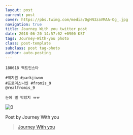 ```yaml
---
layout: post
current: post
cover: https://pbs.twimg.com/media/DgHN3zaVMAA-Og_.jpg
navigation: true
title: Journey With you twitter post
date: 2018-06-20 14:57:02 +0900 KST
tags: Journey-With-you photo
class: post-template
subclass: post tag-photo
author: auto-posting
---
```


```
180618 팩트인스타  
  
#박지원 #parkjiwon  
#프로미스나인 #fromis_9  
@realfromis_9  
  
눈에 별 박았지 ㅠㅠ  

```

![0](https://pbs.twimg.com/media/DgHN3zaVMAA-Og_.jpg)

Post by Journey With you
> [Journey With you](https://twitter.com/19980320_j_w_)